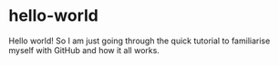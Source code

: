 # hello-world

Hello world!
So I am just going through the quick tutorial to familiarise myself with GitHub and how it all works. 
